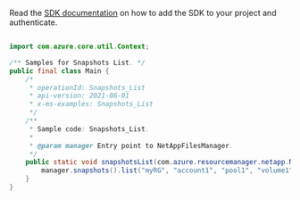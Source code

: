 Read the [SDK documentation](https://github.com/Azure/azure-sdk-for-java/blob/azure-resourcemanager-netapp_1.0.0-beta.5/sdk/netapp/azure-resourcemanager-netapp/README.md) on how to add the SDK to your project and authenticate.

```java

import com.azure.core.util.Context;

/** Samples for Snapshots List. */
public final class Main {
    /*
     * operationId: Snapshots_List
     * api-version: 2021-06-01
     * x-ms-examples: Snapshots_List
     */
    /**
     * Sample code: Snapshots_List.
     *
     * @param manager Entry point to NetAppFilesManager.
     */
    public static void snapshotsList(com.azure.resourcemanager.netapp.NetAppFilesManager manager) {
        manager.snapshots().list("myRG", "account1", "pool1", "volume1", Context.NONE);
    }
}
```
